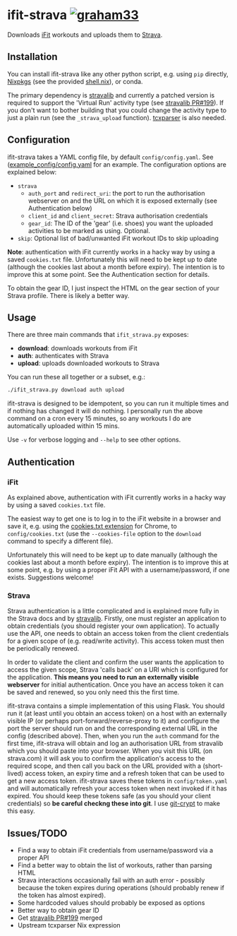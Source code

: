 # ifit-strava [![graham33](https://circleci.com/gh/graham33/ifit-strava.svg?style=svg)](https://app.circleci.com/pipelines/github/graham33/ifit-strava)
Downloads [iFit] workouts and uploads them to [Strava].

## Installation
You can install ifit-strava like any other python script, e.g. using `pip`
directly, [Nixpkgs] (see the provided [shell.nix](./shell.nix)), or conda.

The primary dependency is [stravalib] and currently a patched version is
required to support the 'Virtual Run' activity type (see [stravalib PR#199]). If
you don't want to bother building that you could change the activity type to
just a plain run (see the `_strava_upload` function). [tcxparser] is also
needed.

## Configuration
ifit-strava takes a YAML config file, by default `config/config.yaml`. See
([example_config/config.yaml](./example_config/config.yaml) for an example. The
configuration options are explained below:

* `strava`
  * `auth_port` and `redirect_uri`: the port to run the authorisation webserver
    on and the URL on which it is exposed externally (see Authentication below)
  * `client_id` and `client_secret`: Strava authorisation credentials
  * `gear_id`: The ID of the 'gear' (i.e. shoes) you want the uploaded
    activities to be marked as using. Optional.
* `skip`: Optional list of bad/unwanted iFit workout IDs to skip uploading

**Note**: authentication with iFit currently works in a hacky way by using a
saved `cookies.txt` file. Unfortunately this will need to be kept up to date
(although the cookies last about a month before expiry). The intention is to
improve this at some point. See the Authentication section for details.

To obtain the gear ID, I just inspect the HTML on the gear section of your
Strava profile. There is likely a better way.

## Usage
There are three main commands that `ifit_strava.py` exposes:

* **download**: downloads workouts from iFit
* **auth**: authenticates with Strava
* **upload**: uploads downloaded workouts to Strava

You can run these all together or a subset, e.g.:

```bash
./ifit_strava.py download auth upload
```

ifit-strava is designed to be idempotent, so you can run it multiple times and
if nothing has changed it will do nothing. I personally run the above command on
a cron every 15 minutes, so any workouts I do are automatically uploaded within
15 mins.

Use `-v` for verbose logging and `--help` to see other options.

## Authentication

### iFit
As explained above, authentication with iFit currently works in a hacky way by
using a saved `cookies.txt` file.

The easiest way to get one is to log in to the iFit website in a browser and
save it, e.g. using the [cookies.txt extension] for Chrome, to
`config/cookies.txt` (use the `--cookies-file` option to the `download` command
to specify a different file).

Unfortunately this will need to be kept up to date manually (although the
cookies last about a month before expiry). The intention is to improve this at
some point, e.g. by using a proper iFit API with a username/password, if one
exists. Suggestions welcome!

### Strava
Strava authentication is a little complicated and is explained more fully in the
Strava docs and by [stravalib]. Firstly, one must register an application to
obtain credentials (you should register your own application). To actually use
the API, one needs to obtain an access token from the client credentials for a
given scope of (e.g. read/write activity). This access token must then be
periodically renewed.

In order to validate the client and confirm the user wants the application to
access the given scope, Strava 'calls back' on a URI which is configured for the
application. **This means you need to run an externally visible webserver** for
initial authentication. Once you have an access token it can be saved and
renewed, so you only need this the first time.

ifit-strava contains a simple implementation of this using Flask. You should run
it (at least until you obtain an access token) on a host with an externally
visible IP (or perhaps port-forward/reverse-proxy to it) and configure the port
the server should run on and the corresponding external URL in the config
(described above). Then, when you run the `auth` command for the first time,
ifit-strava will obtain and log an authorisation URL from stravalib which you
should paste into your browser. When you visit this URL (on strava.com) it will
ask you to confirm the application's access to the required scope, and then call
you back on the URL provided with a (short-lived) access token, an expiry time
and a refresh token that can be used to get a new access token. ifit-strava
saves these tokens in `config/token.yaml` and will automatically refresh your
access token when next invoked if it has expired. You should keep these tokens
safe (as you should your client credentials) so **be careful checkng these into
git**. I use [git-crypt] to make this easy.

## Issues/TODO
* Find a way to obtain iFit credentials from username/password via a proper API
* Find a better way to obtain the list of workouts, rather than parsing HTML
* Strava interactions occasionally fail with an auth error - possibly because
  the token expires during operations (should probably renew if the token has
  almost expired).
* Some hardcoded values should probably be exposed as options
* Better way to obtain gear ID
* Get [stravalib PR#199] merged
* Upstream tcxparser Nix expression

[cookies.txt extension]: https://chrome.google.com/webstore/detail/cookiestxt/njabckikapfpffapmjgojcnbfjonfjfg
[git-crypt]: https://github.com/AGWA/git-crypt
[iFit]: https://www.ifit.com
[Nixpkgs]: https://github.com/NixOS/nixpkgs
[Strava]: https://www.strava.com
[Strava docs]: http://developers.strava.com
[stravalib]: https://github.com/hozn/stravalib
[stravalib PR#199]: https://github.com/hozn/stravalib/pull/199
[tcxparser]: https://pypi.org/project/python-tcxparser/
